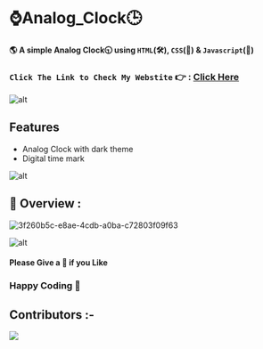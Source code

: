 # ⌚Analog_Clock🕒
#### 🌎 A simple Analog Clock🕤 using `HTML`(🛠️), `CSS`(🎨) & `Javascript`(🧠)

### `Click The Link to Check My Webstite` 👉 : [Click Here](https://dhrupad17.github.io/Analog_Clock/)
![alt](https://raw.githubusercontent.com/andreasbm/readme/master/assets/lines/rainbow.png)

## Features

- Analog Clock with dark theme
- Digital time mark 

![alt](https://raw.githubusercontent.com/andreasbm/readme/master/assets/lines/rainbow.png)

## 🔮 Overview :

![3f260b5c-e8ae-4cdb-a0ba-c72803f09f63](https://user-images.githubusercontent.com/91726340/177035387-f9d0c2f4-8a01-4d8d-ae6b-700630b4ca11.gif)

![alt](https://raw.githubusercontent.com/andreasbm/readme/master/assets/lines/rainbow.png)

#### Please Give a 🌟 if you Like

###                 Happy Coding  💟

## Contributors :-


<!-- Copy-paste in your Readme.md file -->

<a href = "https://github.com/Tanu-N-Prabhu/Python/graphs/contributors">
  <img src = "https://contrib.rocks/image?repo=dhrupad17/Analog_Clock"/>
</a>
